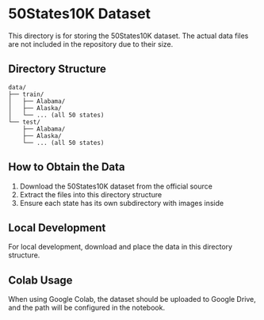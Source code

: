 # 50States10K Dataset

This directory is for storing the 50States10K dataset. The actual data files are not included in the repository due to their size.

## Directory Structure

```
data/
├── train/
│   ├── Alabama/
│   ├── Alaska/
│   └── ... (all 50 states)
└── test/
    ├── Alabama/
    ├── Alaska/
    └── ... (all 50 states)
```

## How to Obtain the Data

1. Download the 50States10K dataset from the official source
2. Extract the files into this directory structure
3. Ensure each state has its own subdirectory with images inside

## Local Development

For local development, download and place the data in this directory structure.

## Colab Usage

When using Google Colab, the dataset should be uploaded to Google Drive, and the path will be configured in the notebook.